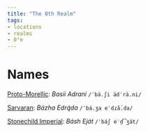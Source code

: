 ```yaml
---
title: "The 0th Realm"
tags:
- locations
- realms
- 0°e
---
```


# Names
[Proto-Morellic](languages/morellic/proto-morellic.md): *Basii Adrani* `/ˈbä.ʃi ädˈrä.ni/`

[Sarvaran](languages/morellic/sarvaran/sarvaran.md): *Bázha Edrą́da* `/ˈbá.ʒa eˈdɾã́.da/`

[Stonechild Imperial](languages/morellic/sarvaran/stonechild-imperial/stonechild-imperial.md): *Básh Eját* `/ˈbáʃ eˈd̠͡ʒát/`